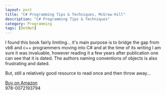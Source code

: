 ```yaml
---
layout: post
title: "C# Programming Tips & Techniques, McGraw-Hill"
description: "C# Programming Tips & Techniques"
category: Programming
tags: [DotNet]
---
```

I found this book fairly limiting... it's main purpose is to bridge the gap from vb6 and c++ programmers moving into C# and at the time of its writing I am sure it was invaluable, however reading it a few years after publication one can see that it is dated. The authors naming conventions of objects is also frustrating and dated.

But, still a relatively good resource to read once and then throw away... 

[Buy on Amazon](http://www.amazon.com/Programming-Tips-Techniques-Charles-Wright/dp/0072193794)  
978-0072193794
